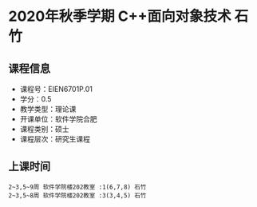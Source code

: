 # 2020年秋季学期 C++面向对象技术 石竹






## 课程信息

- 课程号：EIEN6701P.01
- 学分：0.5
- 教学类型：理论课
- 开课单位：软件学院合肥
- 课程类别：硕士
- 课程层次：研究生课程

## 上课时间

```
2~3,5~9周 软件学院楼202教室 :1(6,7,8) 石竹
2~3,5~8周 软件学院楼202教室 :3(3,4,5) 石竹
```

